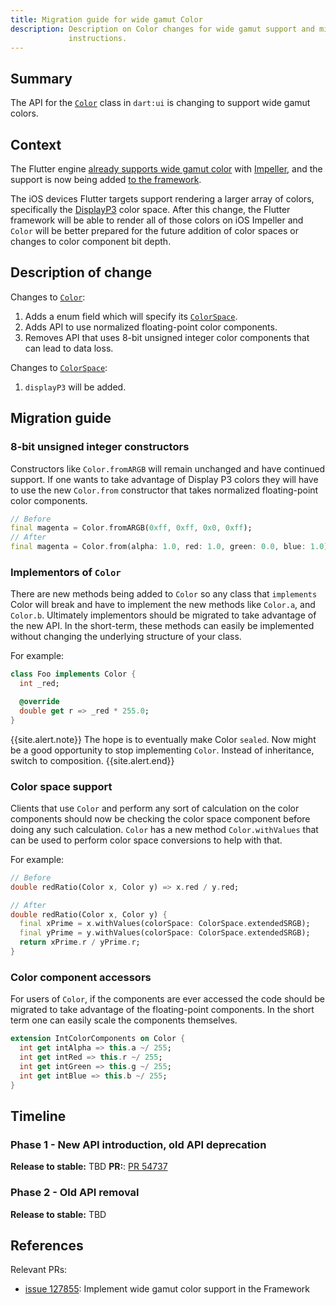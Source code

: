```yaml
---
title: Migration guide for wide gamut Color
description: Description on Color changes for wide gamut support and migration
             instructions.
---
```


## Summary

The API for the [`Color`][] class in `dart:ui` is changing to support wide gamut
colors.

## Context

The Flutter engine [already supports wide gamut color][] with [Impeller][], and the support is now being added [to the framework][].

The iOS devices Flutter targets support rendering a larger array of colors,
specifically the [DisplayP3][] color space. After this change, the Flutter
framework will be able to render all of those colors on iOS Impeller and `Color`
will be better prepared for the future addition of color spaces or changes to
color component bit depth.

## Description of change

Changes to [`Color`][]:

 1. Adds a enum field which will specify its [`ColorSpace`][].
 1. Adds API to use normalized floating-point color components.
 1. Removes API that uses 8-bit unsigned integer color components that can lead
    to data loss.

Changes to [`ColorSpace`][]:

 1. `displayP3` will be added.

## Migration guide

### 8-bit unsigned integer constructors

Constructors like `Color.fromARGB` will remain unchanged and have continued
support. If one wants to take advantage of Display P3 colors they will have to
use the new `Color.from` constructor that takes normalized floating-point
color components.

```dart
// Before
final magenta = Color.fromARGB(0xff, 0xff, 0x0, 0xff);
// After
final magenta = Color.from(alpha: 1.0, red: 1.0, green: 0.0, blue: 1.0)
```

### Implementors of `Color`

There are new methods being added to `Color` so any class that `implements`
Color will break and have to implement the new methods like `Color.a`, and
`Color.b`. Ultimately implementors should be migrated to take advantage of the
new API. In the short-term, these methods can easily be implemented without
changing the underlying structure of your class.

For example:

```dart
class Foo implements Color {
  int _red;

  @override
  double get r => _red * 255.0;
}
```

{{site.alert.note}}
  The hope is to eventually make Color `sealed`. Now might be a good opportunity
  to stop implementing `Color`. Instead of inheritance, switch to composition.
{{site.alert.end}}

### Color space support

Clients that use `Color` and perform any sort of calculation on the color
components should now be checking the color space component before doing any
such calculation. `Color` has a new method `Color.withValues` that can be used
to perform color space conversions to help with that.

For example:

```dart
// Before
double redRatio(Color x, Color y) => x.red / y.red;

// After
double redRatio(Color x, Color y) {
  final xPrime = x.withValues(colorSpace: ColorSpace.extendedSRGB);
  final yPrime = y.withValues(colorSpace: ColorSpace.extendedSRGB);
  return xPrime.r / yPrime.r;
}
```

### Color component accessors

For users of `Color`, if the components are ever accessed the code should be
migrated to take advantage of the floating-point components. In the short term
one can easily scale the components themselves.

```dart
extension IntColorComponents on Color {
  int get intAlpha => this.a ~/ 255;
  int get intRed => this.r ~/ 255;
  int get intGreen => this.g ~/ 255;
  int get intBlue => this.b ~/ 255;
}
```

## Timeline

### Phase 1 - New API introduction, old API deprecation

**Release to stable:** TBD
**PR:**: [PR 54737][]

### Phase 2 - Old API removal

**Release to stable:** TBD

## References

Relevant PRs:

* [issue 127855][]: Implement wide gamut color support in the Framework

[`Color`]: {{site.api}}/flutter/dart-ui/Color-class.html
[already supports wide gamut color]: {{site.repo.flutter}}/issues/55092
[to the framework]: {{site.repo.flutter}}/issues/127855
[issue 127855]: {{site.repo.flutter}}/issues/127855
[`ColorSpace`]: {{site.api}}/flutter/dart-ui/ColorSpace.html
[PR 54737]: {{site.repo.engine}}/pull/54737
[DisplayP3]: https://en.wikipedia.org/wiki/DCI-P3
[Impeller]: {{site.api}}/perf/impeller
